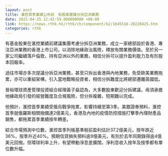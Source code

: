 ```yaml
---
layout: post
title: 滙控首季業績公布前　有股東建議分拆亞洲業務
date: 2022-04-25 12:42:59.000000000 +08:00
link: https://news.rthk.hk/rthk/ch/component/k2/1645516-20220425.htm
categories: rthk
---
```


有基金股東在滙控業績前建議集團考慮分拆亞洲業務，成立一家總部設於香港、專注亞洲業務的香港上市公司，以消除地緣政治風險，釋放有關業務價值。至於另一家公司繼續落戶倫敦，持有亞洲以外的業務，相信分拆可以提升盈利能力及有形股本回報率。

過往市場亦多次提議分拆亞洲業務，甚至只拆出香港與內地業務，免受歐美業務拖累，亦可以重組架構，引入當地戰略投資者，相信分拆難度比將總部遷離英國低。

晉裕環球資產管理投資組合經理黃子燊認為，大多數股東歡迎分拆建議，毋須承擔地緣政局引發的經營難度及合規風險，但分拆複雜，短期難以完成。

他預計，滙控首季業績受俄烏戰爭拖累，影響持續至第3季。美銀證券預料，滙控首季就俄羅斯相關撥備達2億美元，香港及內地的疫情防控措施打擊季內理財產品銷售，都拖累首季業績按年轉差。

綜合市場預測中位數，滙控首季列帳基準稅前盈利估計37.2億美元，按年跌近36%，按季升近40%。預期信貸損失預料逾9億美元，有別於去年同期錄得逾4億美元回撥。但環球利率上升，有望帶動淨息差擴闊，淨利息收入按年及按季都有單位數升幅。
